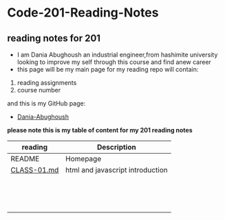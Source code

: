 # Code-201-Reading-Notes

## reading notes for 201

*  I am Dania Abughoush an industrial engineer,from hashimite university looking to improve my self through this course and find anew career
* this page will be my main page for my reading repo will contain:
1. reading assignments
1. course number

and this is my GitHub page:
* [Dania-Abughoush](https://github.com/DaniaAbughoush)

**please note this is my table of content for my 201 reading notes**

| reading     | Description |
| ----------- | ----------- |
| README     | Homepage       |
|  [CLASS-01.md](https://github.com/DaniaAbughoush/Code-201-Reading-Notes/blob/main/class-01.md) |     html and javascript introduction    |
|    |         |
|    |         |
|    |         |
|    |         |
|    |         |
|    |         |
|    |         |
|    |         |
|    |         |
|    |         |
|    |         |
|    |         |
|    |         |
|    |         |
